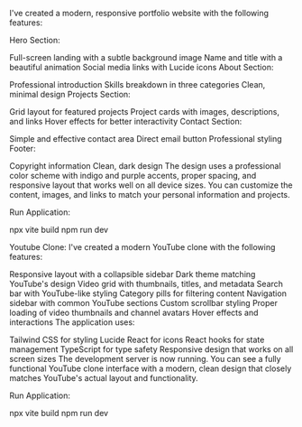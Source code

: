 I've created a modern, responsive portfolio website with the following features:

Hero Section:

Full-screen landing with a subtle background image
Name and title with a beautiful animation
Social media links with Lucide icons
About Section:

Professional introduction
Skills breakdown in three categories
Clean, minimal design
Projects Section:

Grid layout for featured projects
Project cards with images, descriptions, and links
Hover effects for better interactivity
Contact Section:

Simple and effective contact area
Direct email button
Professional styling
Footer:

Copyright information
Clean, dark design
The design uses a professional color scheme with indigo and purple accents, proper spacing, and responsive layout that works well on all device sizes. 
You can customize the content, images, and links to match your personal information and projects.

Run Application:

npx vite build
npm run dev



Youtube Clone:
I've created a modern YouTube clone with the following features:

Responsive layout with a collapsible sidebar
Dark theme matching YouTube's design
Video grid with thumbnails, titles, and metadata
Search bar with YouTube-like styling
Category pills for filtering content
Navigation sidebar with common YouTube sections
Custom scrollbar styling
Proper loading of video thumbnails and channel avatars
Hover effects and interactions
The application uses:

Tailwind CSS for styling
Lucide React for icons
React hooks for state management
TypeScript for type safety
Responsive design that works on all screen sizes
The development server is now running. You can see a fully functional YouTube clone interface with a modern, 
clean design that closely matches YouTube's actual layout and functionality.

Run Application:

npx vite build
npm run dev
